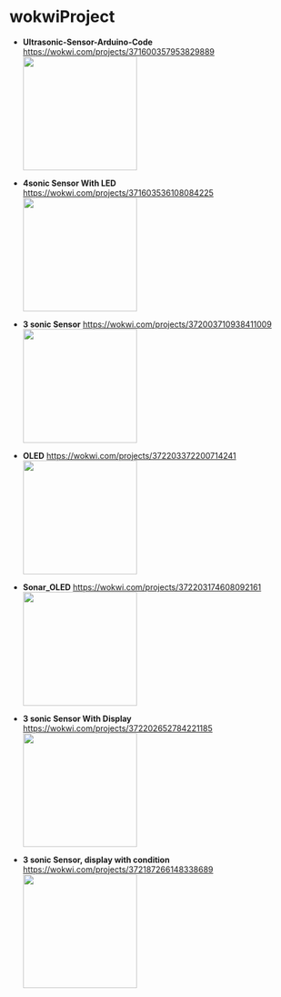 # wokwiProject

- **Ultrasonic-Sensor-Arduino-Code** https://wokwi.com/projects/371600357953829889
  <img src="https://github.com/khanmuhammadhridoy/wokwiProject/assets/68956850/b7aff20b-223f-470c-b825-d95a4186833f" width="200">
  
- **4sonic Sensor With LED** https://wokwi.com/projects/371603536108084225
  <img src="https://github.com/khanmuhammadhridoy/wokwiProject/assets/68956850/3eae48da-a129-4ba2-9073-3a5a8f0f9971" width="200">
  
- **3 sonic Sensor** https://wokwi.com/projects/372003710938411009
  <img src="https://github.com/khanmuhammadhridoy/wokwiProject/assets/68956850/694615f8-a9d6-446c-9deb-1e3ea9e6b4c7" width="200">

- **OLED** https://wokwi.com/projects/372203372200714241
  <img src="https://github.com/khanmuhammadhridoy/wokwiProject/assets/68956850/b4c5008c-a1b6-4731-a002-5a6bb349cfaf" width="200">

- **Sonar_OLED** https://wokwi.com/projects/372203174608092161
  <img src="https://github.com/khanmuhammadhridoy/wokwiProject/assets/68956850/4af49673-6330-42ac-a858-0848b6284788" width="200">

- **3 sonic Sensor With Display** https://wokwi.com/projects/372202652784221185
  <img src="https://github.com/khanmuhammadhridoy/wokwiProject/assets/68956850/dc5d5aad-e570-4cd0-9c23-9195ef88446a" width="200">
  
- **3 sonic Sensor, display with condition** https://wokwi.com/projects/372187266148338689
  <img src="https://github.com/khanmuhammadhridoy/wokwiProject/assets/68956850/dc5d5aad-e570-4cd0-9c23-9195ef88446a" width="200">

